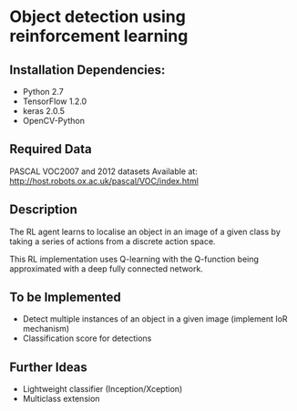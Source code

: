 # Object detection using reinforcement learning

## Installation Dependencies:

* Python 2.7
* TensorFlow 1.2.0
* keras 2.0.5
* OpenCV-Python

## Required Data

PASCAL VOC2007 and 2012 datasets
Available at: http://host.robots.ox.ac.uk/pascal/VOC/index.html

## Description

The RL agent learns to localise an object in an image of a given class by taking a series of actions from a discrete action space.

This RL implementation uses Q-learning with the Q-function being approximated with a deep fully connected network.

## To be Implemented

* Detect multiple instances of an object in a given image (implement IoR mechanism)
* Classification score for detections

## Further Ideas

* Lightweight classifier (Inception/Xception)
* Multiclass extension
